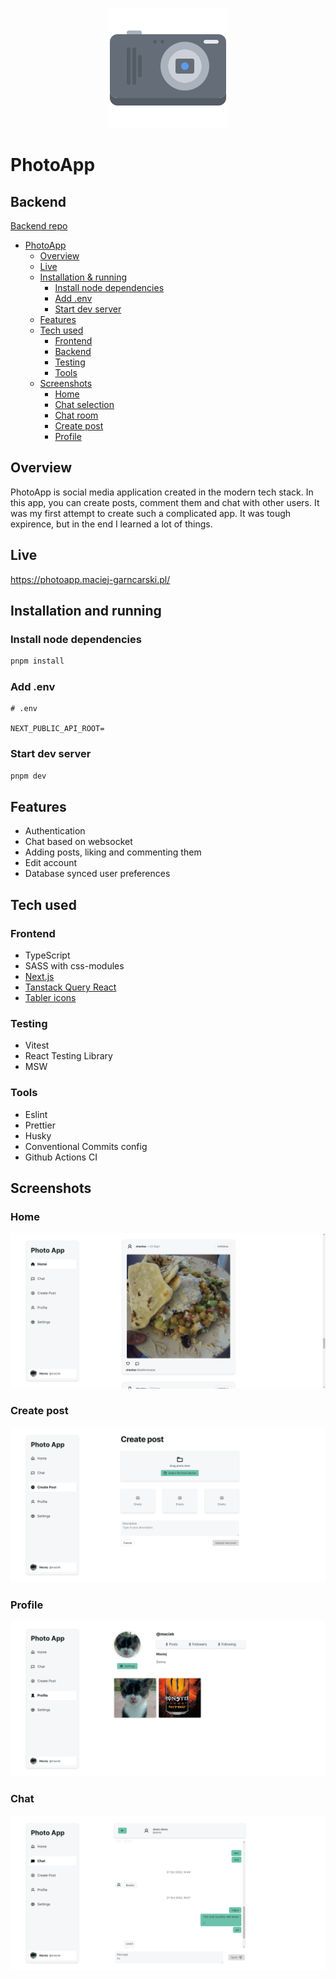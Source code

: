 <p align="center">
  <img width="192" height="192" src="https://raw.githubusercontent.com/MaciejGarncarski/photo-app/main/.github/logo.png">
</p>

# PhotoApp

## Backend

[Backend repo](https://github.com/MaciejGarncarski/photo-app-backend)

- [PhotoApp](#photoapp)
  - [Overview](#overview)
  - [Live](#live)
  - [Installation \& running](#installation--running)
    - [Install node dependencies](#install-node-dependencies)
    - [Add .env](#add-env)
    - [Start dev server](#start-dev-server)
  - [Features](#features)
  - [Tech used](#tech-used)
    - [Frontend](#frontend)
    - [Backend](#backend)
    - [Testing](#testing)
    - [Tools](#tools)
  - [Screenshots](#screenshots)
    - [Home](#home)
    - [Chat selection](#chat-selection)
    - [Chat room](#chat-room)
    - [Create post](#create-post)
    - [Profile](#profile)

## Overview

PhotoApp is social media application created in the modern tech stack.
In this app, you can create posts, comment them and chat with other users. It was my first attempt to create such a complicated app. It was tough expirence, but in the end I learned a lot of things.

## Live

<https://photoapp.maciej-garncarski.pl/>

## Installation and running

### Install node dependencies

```bash
pnpm install
```

### Add .env

```
# .env 

NEXT_PUBLIC_API_ROOT=
```

### Start dev server

```bash
pnpm dev
```

## Features

- Authentication
- Chat based on websocket
- Adding posts, liking and commenting them
- Edit account
- Database synced user preferences

## Tech used

### Frontend

- TypeScript
- SASS with css-modules
- [Next.js](https://nextjs.org/)
- [Tanstack Query React](https://tanstack.com/query/latest/docs/react/overview)
- [Tabler icons](https://tabler-icons.io/)

### Testing

- Vitest
- React Testing Library
- MSW

### Tools

- Eslint
- Prettier
- Husky
- Conventional Commits config
- Github Actions CI

## Screenshots


### Home
![home](https://raw.githubusercontent.com/MaciejGarncarski/photo-app/main/.github/screenshots/home.png)

### Create post
![create post](https://raw.githubusercontent.com/MaciejGarncarski/photo-app/main/.github/screenshots/create-post.png)

### Profile
![profile](https://raw.githubusercontent.com/MaciejGarncarski/photo-app/main/.github/screenshots/profile.png)

### Chat
![create post](https://raw.githubusercontent.com/MaciejGarncarski/photo-app/main/.github/screenshots/chat.png)

